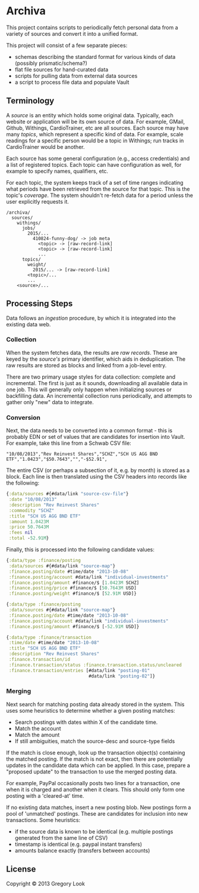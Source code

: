 Archiva
=======

This project contains scripts to periodically fetch personal data from a variety
of sources and convert it into a unified format.

This project will consist of a few separate pieces:
- schemas describing the standard format for various kinds of data (possibly prismatic/schema?)
- flat file sources for hand-curated data
- scripts for pulling data from external data sources
- a script to process file data and populate Vault

## Terminology

A _source_ is an entity which holds some original data. Typically, each website
or application will be its own source of data. For example, GMail, Github,
Withings, CardioTrainer, etc are all sources. Each source may have many
_topics_, which represent a specific kind of data. For example, scale readings
for a specific person would be a topic in Withings; run tracks in CardioTrainer
would be another.

Each source has some general configuration (e.g., access credentials) and a list
of registered topics. Each topic can have configuration as well, for example to
specify names, qualifiers, etc.

For each topic, the system keeps track of a set of time ranges indicating what
periods have been retrieved from the source for that topic. This is the topic's
_coverage_. The system shouldn't re-fetch data for a period unless the user
explicitly requests it.

```
/archiva/
  sources/
    withings/
      jobs/
        2015/...
          410824-funny-dog/ -> job meta
            <topic> -> [raw-record-link]
            <topic> -> [raw-record-link]
            ...
      topics/
        weight/
          2015/... -> [raw-record-link]
        <topic>/...
        ...
    <source>/...
```

## Processing Steps

Data follows an _ingestion_ procedure, by which it is integrated into the
existing data web.

### Collection

When the system fetches data, the results are _raw records_. These are keyed by
the _source's_ primary identifier, which aids in deduplication. The raw results
are stored as blocks and linked from a job-level entry.

There are two primary usage styles for data collection: complete and
incremental. The first is just as it sounds, downloading all available data in
one job. This will generally only happen when initializing sources or
backfilling data. An incremental collection runs periodically, and attempts to
gather only "new" data to integrate.

### Conversion

Next, the data needs to be converted into a common format - this is probably EDN
or set of values that are candidates for insertion into Vault. For example, take
this line from a Schwab CSV file:

```csv
"10/08/2013","Rev Reinvest Shares","SCHZ","SCH US AGG BND ETF","1.0423","$50.7643","","-$52.91",
```

The entire CSV (or perhaps a subsection of it, e.g. by month) is stored as a
block. Each line is then translated using the CSV headers into records like the
following:

```clojure
{:data/sources #{#data/link "source-csv-file"}
 :date "10/08/2013"
 :description "Rev Reinvest Shares"
 :commodity "SCHZ"
 :title "SCH US AGG BND ETF"
 :amount 1.0423M
 :price 50.7643M
 :fees nil
 :total -52.91M}
```

Finally, this is processed into the following candidate values:

```clojure
{:data/type :finance/posting
 :data/sources #{#data/link "source-map"}
 :finance.posting/date #time/date "2013-10-08"
 :finance.posting/account #data/link "individual-investments"
 :finance.posting/amount #finance/$ [1.0423M SCHZ]
 :finance.posting/price #finance/$ [50.7643M USD]
 :finance.posting/weight #finance/$ [52.91M USD]}

{:data/type :finance/posting
 :data/sources #{#data/link "source-map"}
 :finance.posting/date #time/date "2013-10-08"
 :finance.posting/account #data/link "individual-investments"
 :finance.posting/amount #finance/$ [-52.91M USD]}

{:data/type :finance/transaction
 :time/date #time/date "2013-10-08"
 :title "SCH US AGG BND ETF"
 :description "Rev Reinvest Shares"
 :finance.transaction/id
 :finance.transaction/status :finance.transaction.status/uncleared
 :finance.transaction/entries [#data/link "posting-01"
                               #data/link "posting-02"]}
```

### Merging

Next search for matching posting data already stored in the system. This uses
some heuristics to determine whether a given posting matches:
- Search postings with dates within X of the candidate time.
- Match the account
- Match the amount
- If still ambiguities, match the source-desc and source-type fields

If the match is close enough, look up the transaction object(s) containing the
matched posting. If the match is not exact, then there are potentially updates
in the candidate data which can be applied. In this case, prepare a "proposed
update" to the transaction to use the merged posting data.

For example, PayPal occasionally posts two lines for a transaction, one when it
is charged and another when it clears. This should only form one posting with a
'cleared-at' time.

If no existing data matches, insert a new posting blob. New postings form a pool
of 'unmatched' postings. These are candidates for inclusion into new
transactions. Some heuristics:
- if the source data is known to be identical (e.g. multiple postings generated
  from the same line of CSV)
- timestamp is identical (e.g. paypal instant transfers)
- amounts balance exactly (transfers between accounts)

## License

Copyright © 2013 Gregory Look
